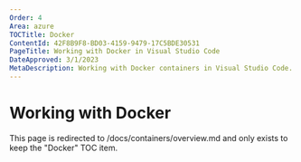 ```yaml
---
Order: 4
Area: azure
TOCTitle: Docker
ContentId: 42F8B9F8-BD03-4159-9479-17C5BDE30531
PageTitle: Working with Docker in Visual Studio Code
DateApproved: 3/1/2023
MetaDescription: Working with Docker containers in Visual Studio Code.
---
```

# Working with Docker

This page is redirected to /docs/containers/overview.md and only exists to keep the "Docker" TOC item.
